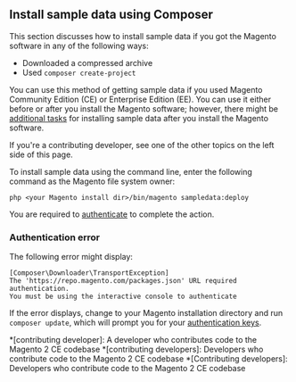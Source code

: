 <div markdown="1">

## Install sample data using Composer
This section discusses how to install sample data if you got the Magento software in any of the following ways:

*   Downloaded a compressed archive
*   Used `composer create-project`

You can use this method of getting sample data if you used Magento Community Edition (CE) or Enterprise Edition (EE). You can use it either before or after you install the Magento software; however, there might be [additional tasks]({{page.baseurl}}install-gde/install/sample-data.html) for installing sample data after you install the Magento software.

If you're a contributing developer, see one of the other topics on the left side of this page.

To install sample data using the command line, enter the following command as the Magento file system owner:

    php <your Magento install dir>/bin/magento sampledata:deploy

<!-- where `[module-list]` is an optional space-separated list of <a href="#sample-data-modules">sample data modules</a> to install. Omit this parameter to install all sample data modules.
 -->
You are required to <a href="{{page.baseurl}}install-gde/prereq/connect-auth.html">authenticate</a> to complete the action.

### Authentication error

The following error might display:

    [Composer\Downloader\TransportException]
    The 'https://repo.magento.com/packages.json' URL required authentication.
    You must be using the interactive console to authenticate

If the error displays, change to your Magento installation directory and run `composer update`, which will prompt you for your <a href="{{page.baseurl}}install-gde/prereq/connect-auth.html">authentication keys</a>.

<!-- ABBREVIATIONS -->

*[contributing developer]: A developer who contributes code to the Magento 2 CE codebase
*[contributing developers]: Developers who contribute code to the Magento 2 CE codebase
*[Contributing developers]: Developers who contribute code to the Magento 2 CE codebase
